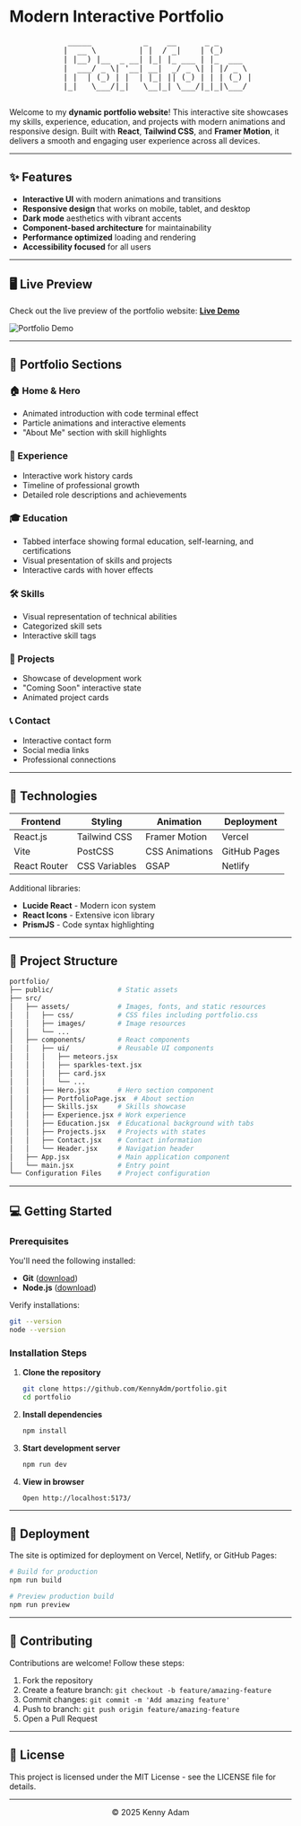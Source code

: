 # Modern Interactive Portfolio

<div align="center">
  <pre>
    _____           _    __      _ _       
   |  __ \         | |  / _|    | (_)      
   | |__) |__  _ __| |_| |_ ___ | |_  ___  
   |  ___/ _ \| '__| __|  _/ _ \| | |/ _ \ 
   | |  | (_) | |  | |_| || (_) | | | (_) |
   |_|   \___/|_|   \__|_| \___/|_|_|\___/ 
  </pre>
</div>

Welcome to my **dynamic portfolio website**! This interactive site showcases my skills, experience, education, and projects with modern animations and responsive design. Built with **React**, **Tailwind CSS**, and **Framer Motion**, it delivers a smooth and engaging user experience across all devices.

---

## ✨ Features

- **Interactive UI** with modern animations and transitions
- **Responsive design** that works on mobile, tablet, and desktop
- **Dark mode** aesthetics with vibrant accents
- **Component-based architecture** for maintainability
- **Performance optimized** loading and rendering
- **Accessibility focused** for all users

---

## 🖥️ Live Preview

Check out the live preview of the portfolio website:
[**Live Demo**](https://codervai.vercel.app/)

![Portfolio Demo](https://i.postimg.cc/Dfr5jCQp/Screenshot-2025-01-02-120901.png)

---

## 🧩 Portfolio Sections

### 🏠 Home & Hero

- Animated introduction with code terminal effect
- Particle animations and interactive elements
- "About Me" section with skill highlights

### 💼 Experience

- Interactive work history cards
- Timeline of professional growth
- Detailed role descriptions and achievements

### 🎓 Education

- Tabbed interface showing formal education, self-learning, and certifications
- Visual presentation of skills and projects
- Interactive cards with hover effects

### 🛠️ Skills

- Visual representation of technical abilities
- Categorized skill sets
- Interactive skill tags

### 🚀 Projects

- Showcase of development work
- "Coming Soon" interactive state
- Animated project cards

### 📞 Contact

- Interactive contact form
- Social media links
- Professional connections

---

## 🔧 Technologies

<div align="center">

| Frontend     | Styling       | Animation      | Deployment   |
| ------------ | ------------- | -------------- | ------------ |
| React.js     | Tailwind CSS  | Framer Motion  | Vercel       |
| Vite         | PostCSS       | CSS Animations | GitHub Pages |
| React Router | CSS Variables | GSAP           | Netlify      |

</div>

Additional libraries:

- **Lucide React** - Modern icon system
- **React Icons** - Extensive icon library
- **PrismJS** - Code syntax highlighting

---

## 📂 Project Structure

```bash
portfolio/
├── public/                # Static assets
├── src/
│   ├── assets/            # Images, fonts, and static resources
│   │   ├── css/           # CSS files including portfolio.css
│   │   ├── images/        # Image resources
│   │   └── ...
│   ├── components/        # React components
│   │   ├── ui/            # Reusable UI components
│   │   │   ├── meteors.jsx
│   │   │   ├── sparkles-text.jsx
│   │   │   ├── card.jsx
│   │   │   └── ...
│   │   ├── Hero.jsx       # Hero section component
│   │   ├── PortfolioPage.jsx  # About section
│   │   ├── Skills.jsx     # Skills showcase
│   │   ├── Experience.jsx # Work experience
│   │   ├── Education.jsx  # Educational background with tabs
│   │   ├── Projects.jsx   # Projects with states
│   │   ├── Contact.jsx    # Contact information
│   │   └── Header.jsx     # Navigation header
│   ├── App.jsx            # Main application component
│   └── main.jsx           # Entry point
└── Configuration Files    # Project configuration
```

---

## 💻 Getting Started

### Prerequisites

You'll need the following installed:

- **Git** ([download](https://git-scm.com/downloads))
- **Node.js** ([download](https://nodejs.org/))

Verify installations:

```bash
git --version
node --version
```

### Installation Steps

1. **Clone the repository**

   ```bash
   git clone https://github.com/KennyAdm/portfolio.git
   cd portfolio
   ```

2. **Install dependencies**

   ```bash
   npm install
   ```

3. **Start development server**

   ```bash
   npm run dev
   ```

4. **View in browser**
   ```
   Open http://localhost:5173/
   ```

---

## 🚀 Deployment

The site is optimized for deployment on Vercel, Netlify, or GitHub Pages:

```bash
# Build for production
npm run build

# Preview production build
npm run preview
```

---

## 🤝 Contributing

Contributions are welcome! Follow these steps:

1. Fork the repository
2. Create a feature branch: `git checkout -b feature/amazing-feature`
3. Commit changes: `git commit -m 'Add amazing feature'`
4. Push to branch: `git push origin feature/amazing-feature`
5. Open a Pull Request

---

## 📝 License

This project is licensed under the MIT License - see the LICENSE file for details.

---

<div align="center">
  <p>
    © 2025 Kenny Adam
  </p>
</div>
